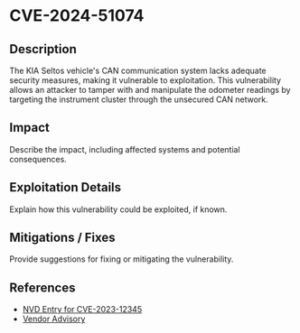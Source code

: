 # CVE-2024-51074

## Description
The KIA Seltos vehicle's CAN communication system lacks adequate security measures, making it vulnerable to exploitation. This vulnerability allows an attacker to tamper with and manipulate the odometer readings by targeting the instrument cluster through the unsecured CAN network.

## Impact
Describe the impact, including affected systems and potential consequences.

## Exploitation Details
Explain how this vulnerability could be exploited, if known.

## Mitigations / Fixes
Provide suggestions for fixing or mitigating the vulnerability.

## References
- [NVD Entry for CVE-2023-12345](https://nvd.nist.gov/vuln/detail/CVE-2023-12345)
- [Vendor Advisory](https://examplevendor.com/advisory/12345)
